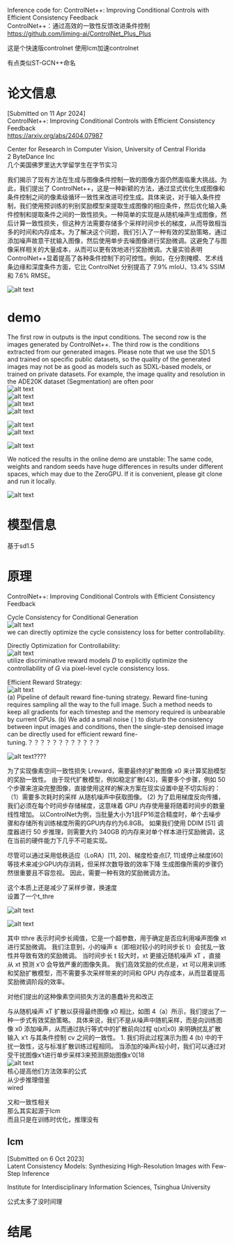 Inference code for: ControlNet++: Improving Conditional Controls with Efficient Consistency Feedback     
ControlNet++：通过高效的一致性反馈改进条件控制    
https://github.com/liming-ai/ControlNet_Plus_Plus   

这是个快速版controlnet 使用lcm加速controlnet

有点类似ST-GCN++命名 


# 论文信息
[Submitted on 11 Apr 2024]     
ControlNet++: Improving Conditional Controls with Efficient Consistency Feedback    
https://arxiv.org/abs/2404.07987  

Center for Research in Computer Vision, University of Central Florida      
2 ByteDance Inc     
几个美国佛罗里达大学留学生在字节实习    

我们揭示了现有方法在生成与图像条件控制一致的图像方面仍然面临重大挑战。为此，我们提出了 ControlNet++，这是一种新颖的方法，通过显式优化生成图像和条件控制之间的像素级循环一致性来改进可控生成。具体来说，对于输入条件控制，我们使用预训练的判别奖励模型来提取生成图像的相应条件，然后优化输入条件控制和提取条件之间的一致性损失。一种简单的实现是从随机噪声生成图像，然后计算一致性损失，但这种方法需要存储多个采样时间步长的梯度，从而导致相当多的时间和内存成本。为了解决这个问题，我们引入了一种有效的奖励策略，通过添加噪声故意干扰输入图像，然后使用单步去噪图像进行奖励微调。这避免了与图像采样相关的大量成本，从而可以更有效地进行奖励微调。大量实验表明ControlNet++显着提高了各种条件控制下的可控性。例如，在分割掩模、艺术线条边缘和深度条件方面，它比 ControlNet 分别提高了 7.9% mIoU、13.4% SSIM 和 7.6% RMSE。       

![alt text](assets/ControlNet_Plus_Plus/image.png)     


# demo
The first row in outputs is the input conditions. The second row is the images generated by ControlNet++. The third row is the conditions extracted from our generated images. Please note that we use the SD1.5 and trained on specific public datasets, so the quality of the generated images may not be as good as models such as SDXL-based models, or trained on private datasets. For example, the image quality and resolution in the ADE20K dataset (Segmentation) are often poor     
![alt text](assets/ControlNet_Plus_Plus/image-1.png)   
![alt text](assets/ControlNet_Plus_Plus/image-2.png)    
![alt text](assets/ControlNet_Plus_Plus/image-3.png)     
![alt text](assets/ControlNet_Plus_Plus/image-4.png)    

![alt text](assets/ControlNet_Plus_Plus/image-5.png)    
![alt text](assets/ControlNet_Plus_Plus/image-6.png)   

![alt text](<assets/ControlNet_Plus_Plus/截屏2024-04-28 15.04.32.png>)    






We noticed the results in the online demo are unstable: The same code, weights and random seeds have huge differences in results under different spaces, which may due to the ZeroGPU. If it is convenient, please git clone and run it locally.


![alt text](assets/ControlNet_Plus_Plus/image-7.png)   




# 模型信息
基于sd1.5


# 原理
ControlNet++: Improving Conditional Controls with Efficient Consistency Feedback     

Cycle Consistency for Conditional Generation    
![alt text](assets/ControlNet_Plus_Plus/image-8.png)   
we can directly optimize the cycle consistency loss for better controllability.    

Directly Optimization for Controllability:     
![alt text](assets/ControlNet_Plus_Plus/image-9.png)   
utilize discriminative reward models 𝐷 to explicitly optimize the controllability of 𝐺 via pixel-level cycle consistency loss.    

Efficient Reward Strategy:     
![alt text](assets/ControlNet_Plus_Plus/image-10.png)    
(a) Pipeline of default reward fine-tuning strategy. Reward fine-tuning requires sampling all the way to the full image. Such a method needs to keep all gradients for each timestep and the memory required is unbearable by current GPUs. (b) We add a small noise (
) to disturb the consistency between input images and conditions, then the single-step denoised image can be directly used for efficient reward fine-tuning.？？？？？？？？？？？？


![alt text](assets/ControlNet_Plus_Plus/image-11.png)????      

为了实现像素空间一致性损失 Lreward，需要最终的扩散图像 x0 来计算奖励模型的奖励一致性。 由于现代扩散模型，例如稳定扩散[43]，需要多个步骤，例如 50 个步骤来渲染完整图像，直接使用这样的解决方案在现实设置中是不切实际的：（1）需要多次耗时的采样 从随机噪声中获取图像。  (2) 为了启用梯度反向传播，我们必须在每个时间步存储梯度，这意味着 GPU 内存使用量将随着时间步的数量线性增加。 以ControlNet为例，当批量大小为1且FP16混合精度时，单个去噪步骤和存储所有训练梯度所需的GPU内存约为6.8GB。 如果我们使用 DDIM [51] 调度器进行 50 步推理，则需要大约 340GB 的内存来对单个样本进行奖励微调，这在当前的硬件能力下几乎不可能实现。

尽管可以通过采用低秩适应（LoRA）[11, 20]、梯度检查点[7, 11]或停止梯度[60]等技术来减少GPU内存消耗，但采样次数导致的效率下降 生成图像所需的步骤仍然很重要且不容忽视。 因此，需要一种有效的奖励微调方法。

这个本质上还是减少了采样步骤，换速度     
设置了一个t_thre

![alt text](assets/ControlNet_Plus_Plus/image-13.png)

![alt text](assets/ControlNet_Plus_Plus/image-12.png)

其中 tthre 表示时间步长阈值，它是一个超参数，用于确定是否应利用噪声图像 xt 进行奖励微调。 我们注意到，小的噪声 ε（即相对较小的时间步长 t）会扰乱一致性并导致有效的奖励微调。 当时间步长 t 较大时，xt 更接近随机噪声 xT ，直接从 xt 预测 x′0 会导致严重的图像失真。 我们高效奖励的优点是，xt 可以用来训练和奖励扩散模型，而不需要多次采样带来的时间和 GPU 内存成本，从而显着提高奖励微调阶段的效率。

对他们提出的这种像素空间损失方法的愚蠢补充和改正    




与从随机噪声 xT 扩散以获得最终图像 x0 相比，如图 4（a）所示，我们提出了一种一步式有效奖励策略。 具体来说，我们不是从噪声中随机采样，而是向训练图像 x0 添加噪声，从而通过执行等式中的扩散前向过程 q(xt|x0) 来明确扰乱扩散输入 x′t 与其条件控制 cv 之间的一致性。  1. 我们将此过程演示为图 4 (b) 中的干扰一致性，这与标准扩散训练过程相同。 当添加的噪声ε较小时，我们可以通过对受干扰图像x′t进行单步采样3来预测原始图像x′0[18      
![alt text](assets/ControlNet_Plus_Plus/image-15.png)   
核心提高他们方法效率的公式     
从少步推理借鉴    
wired    

又和一致性相关    
那么其实起源于lcm   
而且只是在训练时优化，推理没有    


## lcm
[Submitted on 6 Oct 2023]   
Latent Consistency Models: Synthesizing High-Resolution Images with Few-Step Inference     

Institute for Interdisciplinary Information Sciences, Tsinghua University     

公式太多了没时间理






# 结尾

